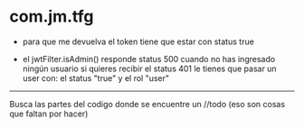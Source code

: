 # com.jm.tfg
- para que me devuelva el token tiene que estar con status true 

- el jwtFilter.isAdmin() responde status 500 cuando no has ingresado ningún usuario
si quieres recibir el status 401 le tienes que pasar 
un user con: el status "true" y el rol "user"


---
Busca las partes del codigo donde
se encuentre un //todo (eso son cosas que faltan por hacer)